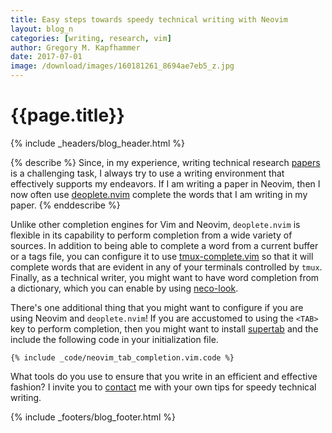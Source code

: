```yaml
---
title: Easy steps towards speedy technical writing with Neovim
layout: blog_n
categories: [writing, research, vim]
author: Gregory M. Kapfhammer
date: 2017-07-01
image: /download/images/160181261_8694ae7eb5_z.jpg
---
```


# {{page.title}}
{% include _headers/blog_header.html %}

{% describe %}
Since, in my experience, writing technical research
[papers]({{site.baseurl}}research/papers/) is a challenging task, I always try
to use a writing environment that effectively supports my endeavors. If I am
writing a paper in Neovim, then I now often use
[deoplete.nvim](https://github.com/Shougo/deoplete.nvim) complete the words that
I am writing in my paper.
{% enddescribe %}

Unlike other completion engines for Vim and Neovim, `deoplete.nvim` is flexible
in its capability to perform completion from a wide variety of sources. In
addition to being able to complete a word from a current buffer or a tags file,
you can configure it to use
[tmux-complete.vim](https://github.com/wellle/tmux-complete.vim) so that it will
complete words that are evident in any of your terminals controlled by `tmux`.
Finally, as a technical writer, you might want to have word completion from a
dictionary, which you can enable by using
[neco-look](https://github.com/ujihisa/neco-look).

There's one additional thing that you might want to configure if you are using
Neovim and `deoplete.nvim`! If you are accustomed to using the `<TAB>` key to
perform completion, then you might want to install
[supertab](https://github.com/ervandew/supertab) and the include the following
code in your initialization file.

```
{% include _code/neovim_tab_completion.vim.code %}
```

What tools do you use to ensure that you write in an efficient and effective
fashion? I invite you to [contact]({{site.baseurl}}contact/) me with your own
tips for speedy technical writing.

{% include _footers/blog_footer.html %}
